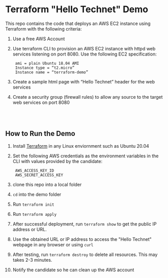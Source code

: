 
# Terraform "Hello Technet" Demo

This repo contains the code that deploys an AWS EC2 instance using Terraform with the following criteria:

1. Use a free AWS Account

2. Use terraform CLI to provision an AWS EC2 instance with httpd web services listening on port 8080. Use the following EC2 specification:

        ami = plain Ubuntu 18.04 AMI
        Instance type = “t2.micro”
        Instance name = “terraform-demo”

3. Create a sample html page with “Hello Technet”  header for the web services

4. Create a security group (firewall rules) to allow any source to the target web services on port 8080

<br />
<br />

## How to Run the Demo

1. Install [Terraform](https://www.terraform.io/) in any Linux enviornment such as Ubuntu 20.04

2. Set the following AWS credentials as the environment variables in the CLI with values provided by the candidate:

        AWS_ACCESS_KEY_ID
        AWS_SECRET_ACCESS_KEY

3. clone this repo into a local folder

4. `cd` into the demo folder

5. Run `terraform init`

6. Run `terraform apply`

7. After successful deployment, run `terraform show` to get the public IP address or URL.

8. Use the obtained URL or IP address to access the "Hello Technet" webpage in any browser or using `curl`

9. After testing, run `terraform destroy` to delete all resources. This may takes 2-3 minutes.

9. Notify the candidate so he can clean up the AWS account
